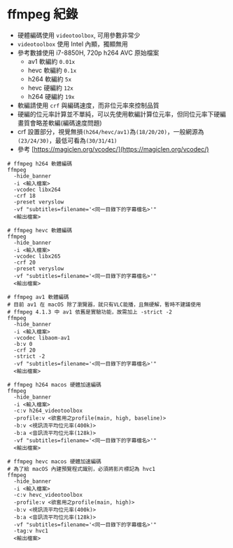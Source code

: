 # ffmpeg 紀錄

- 硬體編碼使用 `videotoolbox`, 可用參數非常少
- `videotoolbox` 使用 Intel 內顯，獨顯無用
- 參考數據使用 i7-8850H, 720p h264 AVC 原始檔案
  - av1 軟編約 `0.01x`
  - hevc 軟編約 `0.1x`
  - h264 軟編約 `5x`
  - hevc 硬編約 `12x`
  - h264 硬編約 `19x`
- 軟編請使用 `crf` 與編碼速度，而非位元率來控制品質
- 硬編的位元率計算並不單純，可以先使用軟編計算位元率，但同位元率下硬編畫質會略差軟編(編碼速度問題)
- crf 設置部分，視覺無損`(h264/hevc/av1)`為`(18/20/20)`，一般網源為`(23/24/30)`，最低可看為`(30/31/41)`
- 參考 [https://magiclen.org/vcodec/](https://magiclen.org/vcodec/)

```fish
# ffmpeg h264 軟體編碼
ffmpeg
  -hide_banner
  -i <輸入檔案>
  -vcodec libx264
  -crf 18
  -preset veryslow
  -vf "subtitles=filename='<同一目錄下的字幕檔名>'"
  <輸出檔案>

# ffmpeg hevc 軟體編碼
ffmpeg
  -hide_banner
  -i <輸入檔案>
  -vcodec libx265
  -crf 20
  -preset veryslow
  -vf "subtitles=filename='<同一目錄下的字幕檔名>'"
  <輸出檔案>

# ffmpeg av1 軟體編碼
# 目前 av1 在 macOS 除了瀏覽器，就只有VLC能播，且無硬解，暫時不建議使用
# ffmpeg 4.1.3 中 av1 依舊是實驗功能，故需加上 -strict -2
ffmpeg
  -hide_banner
  -i <輸入檔案>
  -vcodec libaom-av1
  -b:v 0
  -crf 20
  -strict -2
  -vf "subtitles=filename='<同一目錄下的字幕檔名>'"
  <輸出檔案>

# ffmpeg h264 macos 硬體加速編碼
ffmpeg
  -hide_banner
  -i <輸入檔案>
  -c:v h264_videotoolbox
  -profile:v <欲套用之profile(main, high, baseline)>
  -b:v <視訊流平均位元率(400k)>
  -b:a <音訊流平均位元率(128k)>
  -vf "subtitles=filename='<同一目錄下的字幕檔名>'"
  <輸出檔案>

# ffmpeg hevc macos 硬體加速編碼
# 為了給 macOS 內建預覽程式識別，必須將影片標記為 hvc1
ffmpeg
  -hide_banner
  -i <輸入檔案>
  -c:v hevc_videotoolbox
  -profile:v <欲套用之profile(main, high)>
  -b:v <視訊流平均位元率(400k)>
  -b:a <音訊流平均位元率(128k)>
  -vf "subtitles=filename='<同一目錄下的字幕檔名>'"
  -tag:v hvc1
  <輸出檔案>
```
